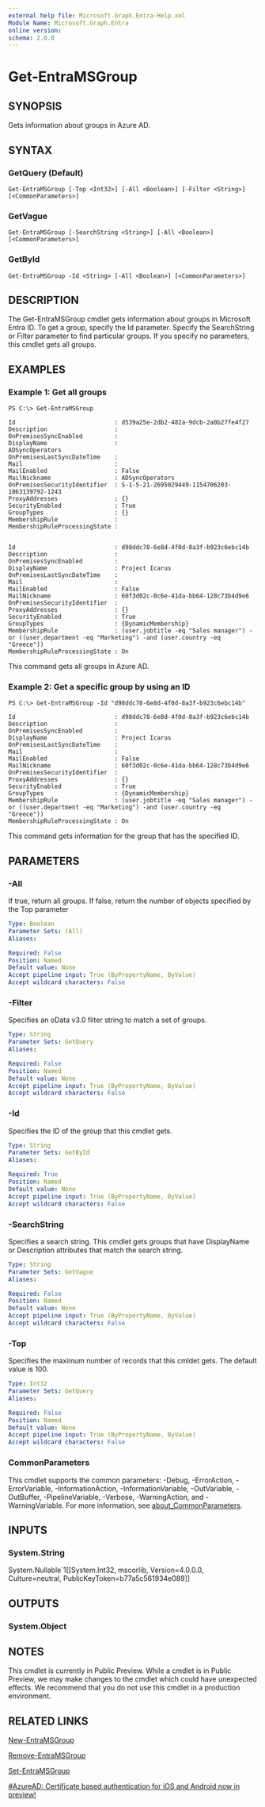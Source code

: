 ```yaml
---
external help file: Microsoft.Graph.Entra-Help.xml
Module Name: Microsoft.Graph.Entra
online version:
schema: 2.0.0
---
```


# Get-EntraMSGroup

## SYNOPSIS
Gets information about groups in Azure AD.

## SYNTAX

### GetQuery (Default)
```
Get-EntraMSGroup [-Top <Int32>] [-All <Boolean>] [-Filter <String>] [<CommonParameters>]
```

### GetVague
```
Get-EntraMSGroup [-SearchString <String>] [-All <Boolean>] [<CommonParameters>]
```

### GetById
```
Get-EntraMSGroup -Id <String> [-All <Boolean>] [<CommonParameters>]
```

## DESCRIPTION
The Get-EntraMSGroup cmdlet gets information about groups in Microsoft Entra ID.
To get a group, specify the Id parameter. 
Specify the SearchString or Filter parameter to find particular groups. 
If you specify no parameters, this cmdlet gets all groups.

## EXAMPLES

### Example 1: Get all groups
```
PS C:\> Get-EntraMSGroup

Id                            : d539a25e-2db2-482a-9dcb-2a0b27fe4f27
Description                   :
OnPremisesSyncEnabled         :
DisplayName                   :
ADSyncOperators
OnPremisesLastSyncDateTime    :
Mail                          :
MailEnabled                   : False
MailNickname                  : ADSyncOperators
OnPremisesSecurityIdentifier  : S-1-5-21-2695029449-1154706203-1063139792-1243
ProxyAddresses                : {}
SecurityEnabled               : True
GroupTypes                    : {}
MembershipRule                :
MembershipRuleProcessingState :


Id                            : d98ddc78-6e8d-4f0d-8a3f-b923c6ebc14b
Description                   :
OnPremisesSyncEnabled         :
DisplayName                   : Project Icarus
OnPremisesLastSyncDateTime    :
Mail                          :
MailEnabled                   : False
MailNickname                  : 60f3d02c-0c6e-41da-bb64-128c73b4d9e6
OnPremisesSecurityIdentifier  :
ProxyAddresses                : {}
SecurityEnabled               : True
GroupTypes                    : {DynamicMembership}
MembershipRule                : (user.jobtitle -eq "Sales manager") -or ((user.department -eq "Marketing") -and (user.country -eq "Greece"))
MembershipRuleProcessingState : On
```

This command gets all groups in Azure AD.

### Example 2: Get a specific group by using an ID
```
PS C:\> Get-EntraMSGroup -Id "d98ddc78-6e8d-4f0d-8a3f-b923c6ebc14b"

Id                            : d98ddc78-6e8d-4f0d-8a3f-b923c6ebc14b
Description                   :
OnPremisesSyncEnabled         :
DisplayName                   : Project Icarus
OnPremisesLastSyncDateTime    :
Mail                          :
MailEnabled                   : False
MailNickname                  : 60f3d02c-0c6e-41da-bb64-128c73b4d9e6
OnPremisesSecurityIdentifier  :
ProxyAddresses                : {}
SecurityEnabled               : True
GroupTypes                    : {DynamicMembership}
MembershipRule                : (user.jobtitle -eq "Sales manager") -or ((user.department -eq "Marketing") -and (user.country -eq "Greece"))
MembershipRuleProcessingState : On
```

This command gets information for the group that has the specified ID.

## PARAMETERS

### -All
If true, return all groups.
If false, return the number of objects specified by the Top parameter

```yaml
Type: Boolean
Parameter Sets: (All)
Aliases:

Required: False
Position: Named
Default value: None
Accept pipeline input: True (ByPropertyName, ByValue)
Accept wildcard characters: False
```

### -Filter
Specifies an oData v3.0 filter string to match a set of groups.

```yaml
Type: String
Parameter Sets: GetQuery
Aliases:

Required: False
Position: Named
Default value: None
Accept pipeline input: True (ByPropertyName, ByValue)
Accept wildcard characters: False
```

### -Id
Specifies the ID of the group that this cmdlet gets.

```yaml
Type: String
Parameter Sets: GetById
Aliases:

Required: True
Position: Named
Default value: None
Accept pipeline input: True (ByPropertyName, ByValue)
Accept wildcard characters: False
```

### -SearchString
Specifies a search string. 
This cmdlet gets groups that have DisplayName or Description attributes that match the search string.

```yaml
Type: String
Parameter Sets: GetVague
Aliases:

Required: False
Position: Named
Default value: None
Accept pipeline input: True (ByPropertyName, ByValue)
Accept wildcard characters: False
```

### -Top
Specifies the maximum number of records that this cmldet gets.
The default value is 100.

```yaml
Type: Int32
Parameter Sets: GetQuery
Aliases:

Required: False
Position: Named
Default value: None
Accept pipeline input: True (ByPropertyName, ByValue)
Accept wildcard characters: False
```

### CommonParameters
This cmdlet supports the common parameters: -Debug, -ErrorAction, -ErrorVariable, -InformationAction, -InformationVariable, -OutVariable, -OutBuffer, -PipelineVariable, -Verbose, -WarningAction, and -WarningVariable. For more information, see [about_CommonParameters](http://go.microsoft.com/fwlink/?LinkID=113216).

## INPUTS

### System.String
System.Nullable\`1\[\[System.Int32, mscorlib, Version=4.0.0.0, Culture=neutral, PublicKeyToken=b77a5c561934e089\]\]

## OUTPUTS

### System.Object
## NOTES
This cmdlet is currently in Public Preview.
While a cmdlet is in Public Preview, we may make changes to the cmdlet which could have unexpected effects.
We recommend that you do not use this cmdlet in a production environment.

## RELATED LINKS

[New-EntraMSGroup]()

[Remove-EntraMSGroup]()

[Set-EntraMSGroup]()

[#AzureAD: Certificate based authentication for iOS and Android now in preview!](https://blogs.technet.microsoft.com/enterprisemobility/2016/07/18/azuread-certificate-based-authentication-for-ios-and-android-now-in-preview/)

